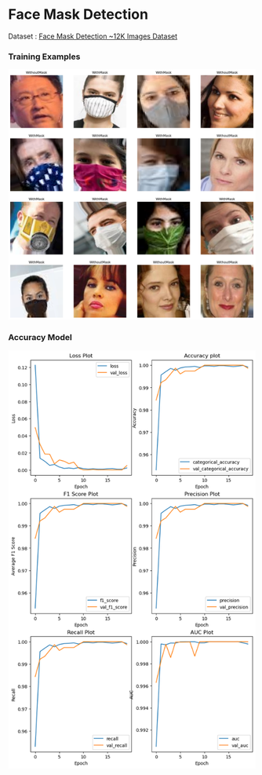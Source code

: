 # Face Mask Detection
Dataset :
[Face Mask Detection ~12K Images Dataset](https://www.kaggle.com/datasets/ashishjangra27/face-mask-12k-images-dataset)

### Training Examples
![training Examples](https://github.com/ahmedAEAID/Computer_Vision_Projects/blob/master/Real_Time_Mask_Detection/images/training%20examples.png)

### Accuracy Model
![Accuracy Model](https://github.com/ahmedAEAID/Computer_Vision_Projects/blob/master/Real_Time_Mask_Detection/images/accuracyModelpng.png)
